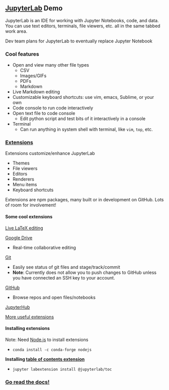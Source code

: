 ## [JupyterLab](https://github.com/jupyterlab/jupyterlab) Demo

JupyterLab is an IDE for working with Jupyter Notebooks, code, and data. You can use text editors, terminals, file viewers, etc. all in the same tabbed work area.

Dev team plans for JupyterLab to eventually replace Jupyter Notebook

### Cool features
* Open and view many other file types
  * CSV
  * Images/GIFs
  * PDFs
  * Markdown
* Live Markdown editing
* Customizable keyboard shortcuts: use vim, emacs, Sublime, or your own
* Code console to run code interactively
* Open text file to code console
    * Edit python script and test bits of it interactively in a console
* Terminal
    * Can run anything in system shell with terminal, like `vim`, `top`, etc.

### [Extensions](https://jupyterlab.readthedocs.io/en/stable/user/extensions.html)

Extensions customize/enhance JupyterLab
* Themes
* File viewers
* Editors
* Renderers
* Menu items
* Keyboard shortcuts

Extensions are npm packages, many built or in development on GitHub. Lots of room for involvement!

#### Some cool extensions

[Live LaTeX editing](https://github.com/jupyterlab/jupyterlab-latex)

[Google Drive](https://github.com/jupyterlab/jupyterlab-google-drive)
* Real-time collaborative editing

[Git](https://github.com/jupyterlab/jupyterlab-git)
* Easily see status of git files and stage/track/commit
* **Note**: Currently does not allow you to push changes to GitHub unless you have connected an SSH key to your account.

[GitHub](https://github.com/jupyterlab/jupyterlab-github)
* Browse repos and open files/notebooks

[JupyterHub](https://jupyterlab.readthedocs.io/en/stable/user/jupyterhub.html)

[More useful extensions](https://github.com/topics/jupyterlab-extension)

#### Installing extensions

Note: Need [Node.js](https://nodejs.org/en/) to install extensions
* `conda install -c conda-forge nodejs`

**Installing [table of contents extension](https://github.com/jupyterlab/jupyterlab-toc)**

* `jupyter labextension install @jupyterlab/toc`

### [Go read the docs!](https://jupyterlab.readthedocs.io/en/stable/)
